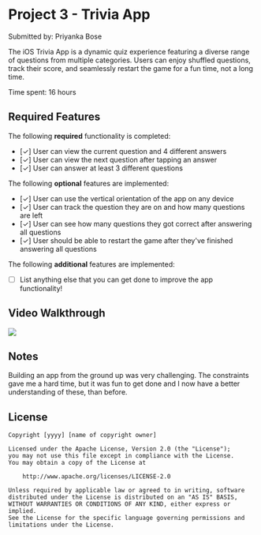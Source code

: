 # Project 3 - Trivia App

Submitted by: Priyanka Bose

The iOS Trivia App is a dynamic quiz experience featuring a diverse range of questions from multiple categories. Users can enjoy shuffled questions, track their score, and seamlessly restart the game for a fun time, not a long time.

Time spent: 16 hours

## Required Features

The following **required** functionality is completed:

- [✓] User can view the current question and 4 different answers
- [✓] User can view the next question after tapping an answer
- [✓] User can answer at least 3 different questions


The following **optional** features are implemented:

- [✓] User can use the vertical orientation of the app on any device
- [✓] User can track the question they are on and how many questions are left
- [✓] User can see how many questions they got correct after answering all questions
- [✓] User should be able to restart the game after they've finished answering all questions

The following **additional** features are implemented:

- [ ] List anything else that you can get done to improve the app functionality!

## Video Walkthrough
<div>
    <a href="https://www.loom.com/share/cab87acd1c344ac1b6fbb7c98ca51886">
    </a>
    <a href="https://www.loom.com/share/cab87acd1c344ac1b6fbb7c98ca51886">
      <img style="max-width:300px;" src="https://cdn.loom.com/sessions/thumbnails/cab87acd1c344ac1b6fbb7c98ca51886-with-play.gif">
    </a>
  </div>

## Notes

Building an app from the ground up was very challenging. The constraints gave me a hard time, but it was fun to get done and I now have a better understanding of these, than before.

## License

    Copyright [yyyy] [name of copyright owner]

    Licensed under the Apache License, Version 2.0 (the "License");
    you may not use this file except in compliance with the License.
    You may obtain a copy of the License at

        http://www.apache.org/licenses/LICENSE-2.0

    Unless required by applicable law or agreed to in writing, software
    distributed under the License is distributed on an "AS IS" BASIS,
    WITHOUT WARRANTIES OR CONDITIONS OF ANY KIND, either express or implied.
    See the License for the specific language governing permissions and
    limitations under the License.
